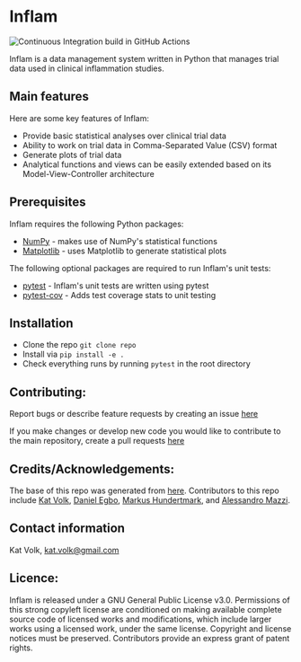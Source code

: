 # Inflam

![Continuous Integration build in GitHub Actions](https://github.com/katvolk/python-intermediate-inflammation/workflows/CI/badge.svg?branch=main)


Inflam is a data management system written in Python that manages trial data used in clinical inflammation studies.

## Main features

Here are some key features of Inflam:

- Provide basic statistical analyses over clinical trial data
- Ability to work on trial data in Comma-Separated Value (CSV) format
- Generate plots of trial data
- Analytical functions and views can be easily extended based on its Model-View-Controller architecture

## Prerequisites

Inflam requires the following Python packages:

- [NumPy](https://www.numpy.org/) - makes use of NumPy's statistical functions
- [Matplotlib](https://matplotlib.org/stable/index.html) - uses Matplotlib to generate statistical plots

The following optional packages are required to run Inflam's unit tests:

- [pytest](https://docs.pytest.org/en/stable/) - Inflam's unit tests are written using pytest
- [pytest-cov](https://pypi.org/project/pytest-cov/) - Adds test coverage stats to unit testing

## Installation
- Clone the repo ``git clone repo``
- Install via ``pip install -e .``
- Check everything runs by running ``pytest`` in the root directory

## Contributing:

Report bugs or describe feature requests by creating an issue [here](https://github.com/katvolk/python-intermediate-inflammation/issues)

If you make changes or develop new code you would like to contribute to the main repository, create a pull requests [here](https://github.com/katvolk/python-intermediate-inflammation/pulls)

## Credits/Acknowledgements: 

The base of this repo was generated from [here](https://github.com/carpentries-incubator/python-intermediate-inflammation).
Contributors to this repo include 
[Kat Volk](https://github.com/katvolk),
[Daniel Egbo](https://github.com/Danselem), 
[Markus Hundertmark](https://github.com/mpgh), and
[Alessandro Mazzi](https://github.com/Thalos12).

## Contact information

Kat Volk, kat.volk@gmail.com

## Licence: 

Inflam is released under a GNU General Public License v3.0. 
Permissions of this strong copyleft license are conditioned on making available complete source code of licensed works and modifications, which include larger works using a licensed work, under the same license. Copyright and license notices must be preserved. Contributors provide an express grant of patent rights.
